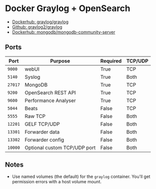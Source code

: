 # Docker Graylog + OpenSearch

- [Dockerhub: graylog/graylog](https://hub.docker.com/r/graylog/graylog)
- [Github: graylog2/graylog](https://github.com/Graylog2/graylog-docker)
- [Dockerhub: mongodb/mongodb-community-server](https://hub.docker.com/r/mongodb/mongodb-community-server/tags)

## Ports

| Port | Purpose | Required | TCP/UDP |
| ---- | ------- | -------- | ------- |
| `9000` | webUI | True | TCP |
| `5140` | Syslog | True | Both |
| `27017` | MongoDB | True | TCP |
| `9200` | OpenSearch REST API | True | TCP |
| `9600` | Performance Analyser | True | TCP |
| `5044` | Beats | False | TCP |
| `5555` | Raw TCP | False | Both |
| `12201` | GELF TCP/UDP | False | Both |
| `13301` | Forwarder data | False | Both |
| `13302` | Forwarder config | False | Both |
| `10000` | Optional custom TCP/UDP port | False | Both |

## Notes

- Use named volumes (the default) for the `graylog` container. You'll get permission errors with a host volume mount.
